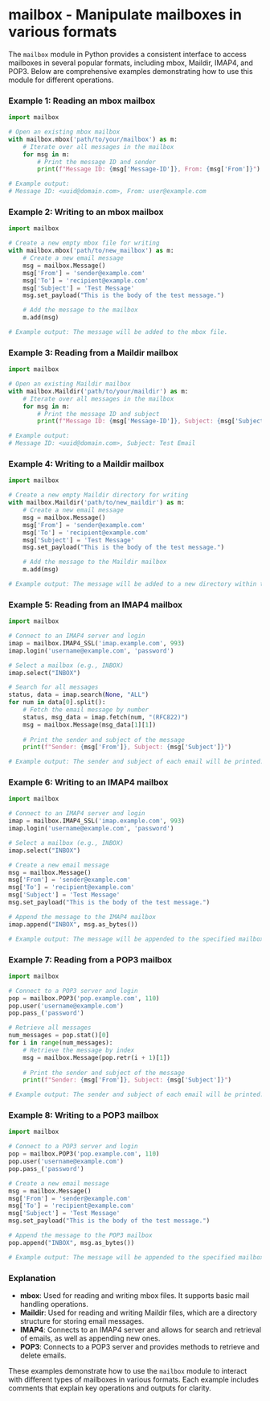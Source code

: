 # mailbox - Manipulate mailboxes in various formats

The `mailbox` module in Python provides a consistent interface to access mailboxes in several popular formats, including mbox, Maildir, IMAP4, and POP3. Below are comprehensive examples demonstrating how to use this module for different operations.

### Example 1: Reading an mbox mailbox

```python
import mailbox

# Open an existing mbox mailbox
with mailbox.mbox('path/to/your/mailbox') as m:
    # Iterate over all messages in the mailbox
    for msg in m:
        # Print the message ID and sender
        print(f"Message ID: {msg['Message-ID']}, From: {msg['From']}")

# Example output:
# Message ID: <uuid@domain.com>, From: user@example.com
```

### Example 2: Writing to an mbox mailbox

```python
import mailbox

# Create a new empty mbox file for writing
with mailbox.mbox('path/to/new_mailbox') as m:
    # Create a new email message
    msg = mailbox.Message()
    msg['From'] = 'sender@example.com'
    msg['To'] = 'recipient@example.com'
    msg['Subject'] = 'Test Message'
    msg.set_payload("This is the body of the test message.")

    # Add the message to the mailbox
    m.add(msg)

# Example output: The message will be added to the mbox file.
```

### Example 3: Reading from a Maildir mailbox

```python
import mailbox

# Open an existing Maildir mailbox
with mailbox.Maildir('path/to/your/maildir') as m:
    # Iterate over all messages in the mailbox
    for msg in m:
        # Print the message ID and subject
        print(f"Message ID: {msg['Message-ID']}, Subject: {msg['Subject']}")

# Example output:
# Message ID: <uuid@domain.com>, Subject: Test Email
```

### Example 4: Writing to a Maildir mailbox

```python
import mailbox

# Create a new empty Maildir directory for writing
with mailbox.Maildir('path/to/new_maildir') as m:
    # Create a new email message
    msg = mailbox.Message()
    msg['From'] = 'sender@example.com'
    msg['To'] = 'recipient@example.com'
    msg['Subject'] = 'Test Message'
    msg.set_payload("This is the body of the test message.")

    # Add the message to the Maildir mailbox
    m.add(msg)

# Example output: The message will be added to a new directory within the Maildir.
```

### Example 5: Reading from an IMAP4 mailbox

```python
import mailbox

# Connect to an IMAP4 server and login
imap = mailbox.IMAP4_SSL('imap.example.com', 993)
imap.login('username@example.com', 'password')

# Select a mailbox (e.g., INBOX)
imap.select("INBOX")

# Search for all messages
status, data = imap.search(None, "ALL")
for num in data[0].split():
    # Fetch the email message by number
    status, msg_data = imap.fetch(num, "(RFC822)")
    msg = mailbox.Message(msg_data[1][1])
    
    # Print the sender and subject of the message
    print(f"Sender: {msg['From']}, Subject: {msg['Subject']}")

# Example output: The sender and subject of each email will be printed.
```

### Example 6: Writing to an IMAP4 mailbox

```python
import mailbox

# Connect to an IMAP4 server and login
imap = mailbox.IMAP4_SSL('imap.example.com', 993)
imap.login('username@example.com', 'password')

# Select a mailbox (e.g., INBOX)
imap.select("INBOX")

# Create a new email message
msg = mailbox.Message()
msg['From'] = 'sender@example.com'
msg['To'] = 'recipient@example.com'
msg['Subject'] = 'Test Message'
msg.set_payload("This is the body of the test message.")

# Append the message to the IMAP4 mailbox
imap.append("INBOX", msg.as_bytes())

# Example output: The message will be appended to the specified mailbox.
```

### Example 7: Reading from a POP3 mailbox

```python
import mailbox

# Connect to a POP3 server and login
pop = mailbox.POP3('pop.example.com', 110)
pop.user('username@example.com')
pop.pass_('password')

# Retrieve all messages
num_messages = pop.stat()[0]
for i in range(num_messages):
    # Retrieve the message by index
    msg = mailbox.Message(pop.retr(i + 1)[1])
    
    # Print the sender and subject of the message
    print(f"Sender: {msg['From']}, Subject: {msg['Subject']}")

# Example output: The sender and subject of each email will be printed.
```

### Example 8: Writing to a POP3 mailbox

```python
import mailbox

# Connect to a POP3 server and login
pop = mailbox.POP3('pop.example.com', 110)
pop.user('username@example.com')
pop.pass_('password')

# Create a new email message
msg = mailbox.Message()
msg['From'] = 'sender@example.com'
msg['To'] = 'recipient@example.com'
msg['Subject'] = 'Test Message'
msg.set_payload("This is the body of the test message.")

# Append the message to the POP3 mailbox
pop.append("INBOX", msg.as_bytes())

# Example output: The message will be appended to the specified mailbox.
```

### Explanation

- **mbox**: Used for reading and writing mbox files. It supports basic mail handling operations.
- **Maildir**: Used for reading and writing Maildir files, which are a directory structure for storing email messages.
- **IMAP4**: Connects to an IMAP4 server and allows for search and retrieval of emails, as well as appending new ones.
- **POP3**: Connects to a POP3 server and provides methods to retrieve and delete emails.

These examples demonstrate how to use the `mailbox` module to interact with different types of mailboxes in various formats. Each example includes comments that explain key operations and outputs for clarity.
